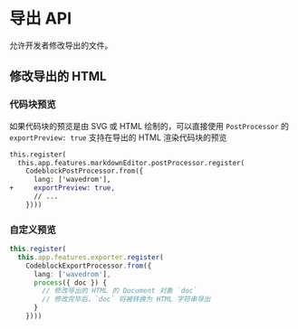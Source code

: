 # 导出 API

允许开发者修改导出的文件。

## 修改导出的 HTML

### 代码块预览

如果代码块的预览是由 SVG 或 HTML 绘制的，可以直接使用 `PostProcessor` 的 `exportPreview: true` 支持在导出的 HTML 渲染代码块的预览

```diff
this.register(
  this.app.features.markdownEditor.postProcessor.register(
    CodeblockPostProcessor.from({
      lang: ['wavedrom'],
+     exportPreview: true,
      // ...
    })))
```

### 自定义预览

```ts
this.register(
  this.app.features.exporter.register(
    CodeblockExportProcessor.from({
      lang: ['wavedrom'],
      process({ doc }) {
        // 修改导出的 HTML 的 Document 对象 `doc`
        // 修改完毕后，`doc` 将被转换为 HTML 字符串导出
      }
    })))
```
